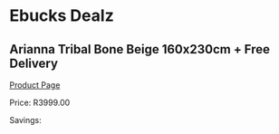 
# Ebucks Dealz
## Arianna Tribal Bone Beige 160x230cm + Free Delivery
[Product Page](https://www.ebucks.com/web/shop/productSelected.do?prodId=1210522421&catId=1209942441)

Price: R3999.00

Savings: 


	